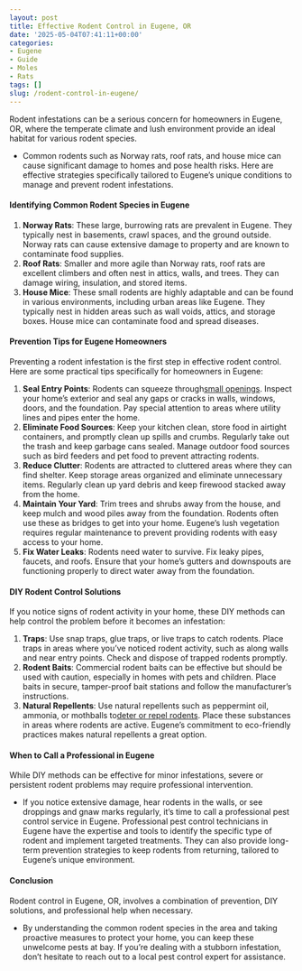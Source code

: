 ```yaml
---
layout: post
title: Effective Rodent Control in Eugene, OR
date: '2025-05-04T07:41:11+00:00'
categories:
- Eugene
- Guide
- Moles
- Rats
tags: []
slug: /rodent-control-in-eugene/
---
```


Rodent infestations can be a serious concern for homeowners in Eugene, OR, where the temperate climate and lush environment provide an ideal habitat for various rodent species.
- Common rodents such as Norway rats, roof rats, and house mice can cause significant damage to homes and pose health risks.
Here are effective strategies specifically tailored to Eugene’s unique conditions to manage and prevent rodent infestations.
#### Identifying Common Rodent Species in Eugene
1. **Norway Rats**: These large, burrowing rats are prevalent in Eugene. They typically nest in basements, crawl spaces, and the ground outside. Norway rats can cause extensive damage to property and are known to contaminate food supplies.
2. **Roof Rats**: Smaller and more agile than Norway rats, roof rats are excellent climbers and often nest in attics, walls, and trees. They can damage wiring, insulation, and stored items.
3. **House Mice**: These small rodents are highly adaptable and can be found in various environments, including urban areas like Eugene. They typically nest in hidden areas such as wall voids, attics, and storage boxes. House mice can contaminate food and spread diseases.
#### Prevention Tips for Eugene Homeowners
Preventing a rodent infestation is the first step in effective rodent control. Here are some practical tips specifically for homeowners in Eugene:
1. **Seal Entry Points**: Rodents can squeeze through[small openings](https://pestpolicy.com/true-or-false-can-rodents-enter-homes-through-toilets/). Inspect your home’s exterior and seal any gaps or cracks in walls, windows, doors, and the foundation. Pay special attention to areas where utility lines and pipes enter the home.
2. **Eliminate Food Sources**: Keep your kitchen clean, store food in airtight containers, and promptly clean up spills and crumbs. Regularly take out the trash and keep garbage cans sealed. Manage outdoor food sources such as bird feeders and pet food to prevent attracting rodents.
3. **Reduce Clutter**: Rodents are attracted to cluttered areas where they can find shelter. Keep storage areas organized and eliminate unnecessary items. Regularly clean up yard debris and keep firewood stacked away from the home.
4. **Maintain Your Yard**: Trim trees and shrubs away from the house, and keep mulch and wood piles away from the foundation. Rodents often use these as bridges to get into your home. Eugene’s lush vegetation requires regular maintenance to prevent providing rodents with easy access to your home.
5. **Fix Water Leaks**: Rodents need water to survive. Fix leaky pipes, faucets, and roofs. Ensure that your home’s gutters and downspouts are functioning properly to direct water away from the foundation.
#### DIY Rodent Control Solutions
If you notice signs of rodent activity in your home, these DIY methods can help control the problem before it becomes an infestation:
1. **Traps**: Use snap traps, glue traps, or live traps to catch rodents. Place traps in areas where you’ve noticed rodent activity, such as along walls and near entry points. Check and dispose of trapped rodents promptly.
2. **Rodent Baits**: Commercial rodent baits can be effective but should be used with caution, especially in homes with pets and children. Place baits in secure, tamper-proof bait stations and follow the manufacturer’s instructions.
3. **Natural Repellents**: Use natural repellents such as peppermint oil, ammonia, or mothballs to[deter or repel rodents](https://pestpolicy.com/best-chipmunk-repellents/). Place these substances in areas where rodents are active. Eugene’s commitment to eco-friendly practices makes natural repellents a great option.
#### When to Call a Professional in Eugene
While DIY methods can be effective for minor infestations, severe or persistent rodent problems may require professional intervention.
- If you notice extensive damage, hear rodents in the walls, or see droppings and gnaw marks regularly, it’s time to call a professional pest control service in Eugene.
Professional pest control technicians in Eugene have the expertise and tools to identify the specific type of rodent and implement targeted treatments. They can also provide long-term prevention strategies to keep rodents from returning, tailored to Eugene’s unique environment.
#### Conclusion
Rodent control in Eugene, OR, involves a combination of prevention, DIY solutions, and professional help when necessary.
- By understanding the common rodent species in the area and taking proactive measures to protect your home, you can keep these unwelcome pests at bay.
If you’re dealing with a stubborn infestation, don’t hesitate to reach out to a local pest control expert for assistance.
